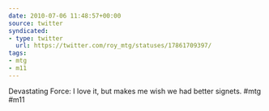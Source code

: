 ```yaml
---
date: 2010-07-06 11:48:57+00:00
source: twitter
syndicated:
- type: twitter
  url: https://twitter.com/roy_mtg/statuses/17861709397/
tags:
- mtg
- m11
---
```


Devastating Force: I love it, but makes me wish we had better signets. #mtg #m11